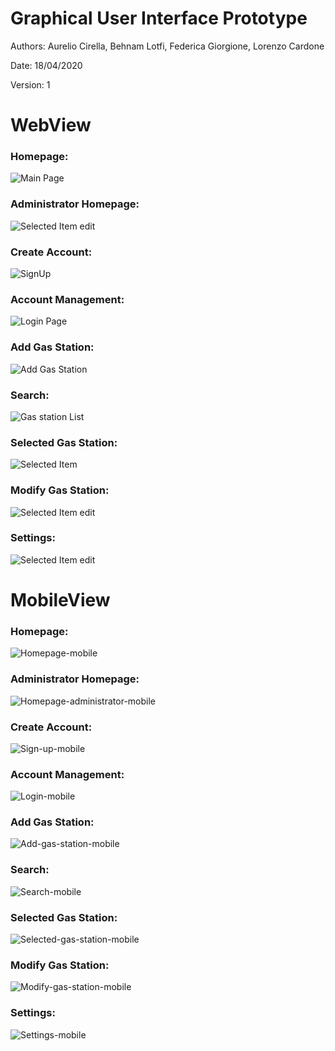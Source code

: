 # Graphical User Interface Prototype  

Authors:  Aurelio Cirella, Behnam Lotfi, Federica Giorgione, Lorenzo Cardone

Date: 18/04/2020

Version: 1

# WebView

### Homepage:
![Main Page](https://i.ibb.co/dcS9NdN/Homepage.png)

### Administrator Homepage:
![Selected Item edit](https://i.ibb.co/Y0S6cHv/Homepage-administrator.png)

### Create Account:
![SignUp](https://i.ibb.co/xHKHd0H/Sign-up.png)

### Account Management:
![Login Page](https://i.ibb.co/RHnD25k/Login.png)

### Add Gas Station:
![Add Gas Station](https://i.ibb.co/Vwfj8Vr/Add-gas-station.png)

### Search:
![Gas station List](https://i.ibb.co/72krCww/Search.png)

### Selected Gas Station:
![Selected Item ](https://i.ibb.co/kDN44hj/Selected-gas-station.png)

### Modify Gas Station:
![Selected Item edit](https://i.ibb.co/vhqprWb/Modify-gas-station.png)

### Settings:
![Selected Item edit](https://i.ibb.co/Qphgc1g/Settings.png)

 

# MobileView

### Homepage:
![Homepage-mobile](https://i.ibb.co/0CntWfk/Homepage-mobile.png)

### Administrator Homepage:
![Homepage-administrator-mobile](https://i.ibb.co/XXGzb9C/Homepage-administrator-mobile.png)

### Create Account:
![Sign-up-mobile](https://i.ibb.co/NKX9vvH/Sign-up-mobile.png)

### Account Management:
![Login-mobile](https://i.ibb.co/p3WGjWQ/Login-mobile.png)

### Add Gas Station: 
![Add-gas-station-mobile](https://i.ibb.co/5FbV225/Add-gas-station-mobile.png)

### Search:
![Search-mobile](https://i.ibb.co/7CcjTTH/Search-mobile.png)

### Selected Gas Station:
![Selected-gas-station-mobile](https://i.ibb.co/9tBmskN/Selected-gas-station-mobile.png)


### Modify Gas Station:
![Modify-gas-station-mobile](https://i.ibb.co/tB0rwPj/Modify-gas-station-mobile.png)

### Settings:
![Settings-mobile](https://i.ibb.co/T8B7b1J/Settings-mobile.png)


